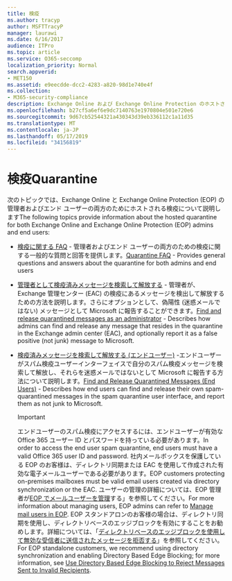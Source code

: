 ```yaml
---
title: 検疫
ms.author: tracyp
author: MSFTTracyP
manager: laurawi
ms.date: 6/16/2017
audience: ITPro
ms.topic: article
ms.service: O365-seccomp
localization_priority: Normal
search.appverid:
- MET150
ms.assetid: e9eecdde-dcc2-4283-a820-98d1e740e4f
ms.collection:
- M365-security-compliance
description: Exchange Online および Exchange Online Protection のホストされた検疫について説明します。
ms.openlocfilehash: b27cf5a6ef6e9dc7140763e1970804e501e720e6
ms.sourcegitcommit: 9d67cb52544321a430343d39eb336112c1a11d35
ms.translationtype: MT
ms.contentlocale: ja-JP
ms.lasthandoff: 05/17/2019
ms.locfileid: "34156819"
---
```

# <a name="quarantine"></a><span data-ttu-id="3f58c-103">検疫</span><span class="sxs-lookup"><span data-stu-id="3f58c-103">Quarantine</span></span>

<span data-ttu-id="3f58c-104">次のトピックでは、Exchange Online と Exchange Online Protection (EOP) の管理者およびエンド ユーザーの両方のためにホストされる検疫について説明します</span><span class="sxs-lookup"><span data-stu-id="3f58c-104">The following topics provide information about the hosted quarantine for both Exchange Online and Exchange Online Protection (EOP) admins and end users:</span></span>
  
- <span data-ttu-id="3f58c-105">[検疫に関する FAQ](quarantine-faq.md) - 管理者およびエンド ユーザーの両方のための検疫に関する一般的な質問と回答を提供します。</span><span class="sxs-lookup"><span data-stu-id="3f58c-105">[Quarantine FAQ](quarantine-faq.md) - Provides general questions and answers about the quarantine for both admins and end users</span></span> 
    
- <span data-ttu-id="3f58c-106">[管理者として検疫済みメッセージを検索して解放する](find-and-release-quarantined-messages-as-an-administrator.md) - 管理者が、Exchange 管理センター (EAC) の検疫にあるメッセージを検出して解放するための方法を説明します。さらにオプションとして、偽陽性 (迷惑メールではない) メッセージとして Microsoft に報告することができます。</span><span class="sxs-lookup"><span data-stu-id="3f58c-106">[Find and release quarantined messages as an administrator](find-and-release-quarantined-messages-as-an-administrator.md) - Describes how admins can find and release any message that resides in the quarantine in the Exchange admin center (EAC), and optionally report it as a false positive (not junk) message to Microsoft.</span></span> 
    
- <span data-ttu-id="3f58c-107">[検疫済みメッセージを検索して解放する (エンドユーザー)](http://technet.microsoft.com/library/e439b560-827a-4807-abd3-6b861c1ff786.aspx) -エンドユーザーがスパム検疫ユーザーインターフェイスで自分のスパム検疫メッセージを検索して解放し、それらを迷惑メールではないとして Microsoft に報告する方法について説明します。</span><span class="sxs-lookup"><span data-stu-id="3f58c-107">[Find and Release Quarantined Messages (End Users)](http://technet.microsoft.com/library/e439b560-827a-4807-abd3-6b861c1ff786.aspx) - Describes how end users can find and release their own spam-quarantined messages in the spam quarantine user interface, and report them as not junk to Microsoft.</span></span> 
    
    > [!IMPORTANT]
    > <span data-ttu-id="3f58c-108">エンドユーザーのスパム検疫にアクセスするには、エンドユーザーが有効な Office 365 ユーザー ID とパスワードを持っている必要があります。</span><span class="sxs-lookup"><span data-stu-id="3f58c-108">In order to access the end user spam quarantine, end users must have a valid Office 365 user ID and password.</span></span> <span data-ttu-id="3f58c-109">社内メールボックスを保護している EOP のお客様は、ディレクトリ同期または EAC を使用して作成された有効な電子メールユーザーである必要があります。</span><span class="sxs-lookup"><span data-stu-id="3f58c-109">EOP customers protecting on-premises mailboxes must be valid email users created via directory synchronization or the EAC.</span></span> <span data-ttu-id="3f58c-110">ユーザーの管理の詳細については、EOP 管理者が[EOP でメールユーザーを管理](eop/manage-mail-users-in-eop.md)する」を参照してください。</span><span class="sxs-lookup"><span data-stu-id="3f58c-110">For more information about managing users, EOP admins can refer to [Manage mail users in EOP](eop/manage-mail-users-in-eop.md).</span></span> <span data-ttu-id="3f58c-111">EOP スタンドアロンのお客様の場合は、ディレクトリ同期を使用し、ディレクトリベースのエッジブロックを有効にすることをお勧めします。詳細については、「[ディレクトリベースのエッジブロックを使用して無効な受信者に送信されたメッセージを拒否する](http://technet.microsoft.com/library/ca7b7416-92ed-40ad-abdb-695be46ea2e4.aspx)」を参照してください。</span><span class="sxs-lookup"><span data-stu-id="3f58c-111">For EOP standalone customers, we recommend using directory synchronization and enabling Directory Based Edge Blocking; for more information, see [Use Directory Based Edge Blocking to Reject Messages Sent to Invalid Recipients](http://technet.microsoft.com/library/ca7b7416-92ed-40ad-abdb-695be46ea2e4.aspx).</span></span> 
  
    

